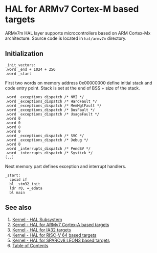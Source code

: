 # HAL for ARMv7 Cortex-M based targets

ARMv7m HAL layer supports microcontrollers based on ARM Cortex-Mx architecture. Source code is located in `hal/armv7m`
directory.

## Initialization

>
    _init_vectors:
    .word _end + 1024 + 256
    .word _start

First two words on memory address 0x00000000 define initial stack and code entry point. Stack is set at the end of
BSS + size of the stack.

>
    .word _exceptions_dispatch /* NMI */
    .word _exceptions_dispatch /* HardFault */
    .word _exceptions_dispatch /* MemMgtFault */
    .word _exceptions_dispatch /* BusFault */
    .word _exceptions_dispatch /* UsageFault */
    .word 0
    .word 0
    .word 0
    .word 0
    .word _exceptions_dispatch /* SVC */
    .word _exceptions_dispatch /* Debug */
    .word 0
    .word _interrupts_dispatch /* PendSV */
    .word _interrupts_dispatch /* Systick */
    (..)

Next memory part defines exception and interrupt handlers.

>
    _start:
      cpsid if
      bl _stm32_init
      ldr r0, =_edata
      bl main

## See also

1. [Kernel - HAL Subsystem](README.md)
2. [Kernel - HAL for ARMv7 Cortex-A based targets](armv7a.md)
3. [Kernel - HAL for IA32 targets](ia32.md)
4. [Kernel - HAL for RISC-V 64 based targets](riscv64.md)
5. [Kernel - HAL for SPARCv8 LEON3 based targets](sparcv8leon3.md)
6. [Table of Contents](../../README.md)
